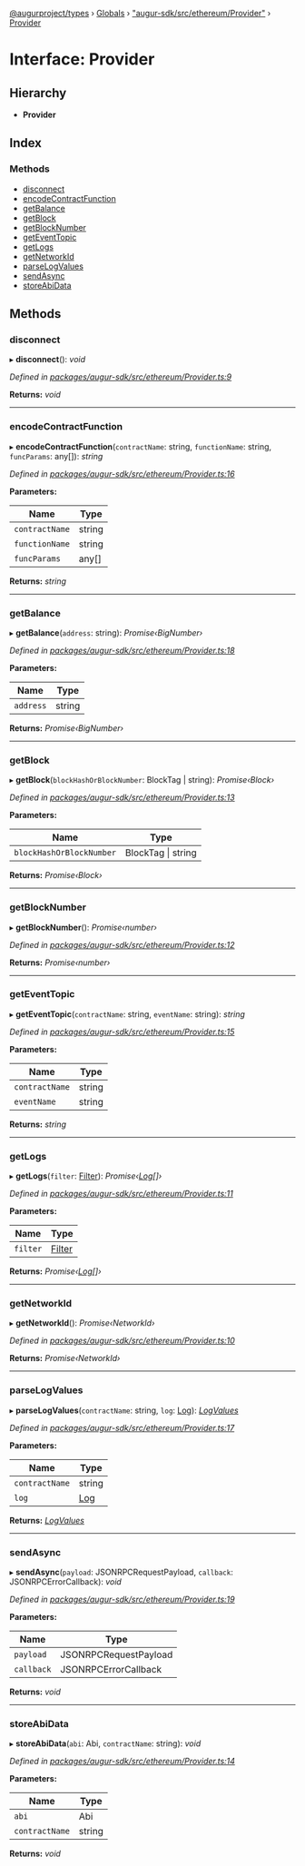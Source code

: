 [@augurproject/types](../README.md) › [Globals](../globals.md) › ["augur-sdk/src/ethereum/Provider"](../modules/_augur_sdk_src_ethereum_provider_.md) › [Provider](_augur_sdk_src_ethereum_provider_.provider.md)

# Interface: Provider

## Hierarchy

* **Provider**

## Index

### Methods

* [disconnect](_augur_sdk_src_ethereum_provider_.provider.md#disconnect)
* [encodeContractFunction](_augur_sdk_src_ethereum_provider_.provider.md#encodecontractfunction)
* [getBalance](_augur_sdk_src_ethereum_provider_.provider.md#getbalance)
* [getBlock](_augur_sdk_src_ethereum_provider_.provider.md#getblock)
* [getBlockNumber](_augur_sdk_src_ethereum_provider_.provider.md#getblocknumber)
* [getEventTopic](_augur_sdk_src_ethereum_provider_.provider.md#geteventtopic)
* [getLogs](_augur_sdk_src_ethereum_provider_.provider.md#getlogs)
* [getNetworkId](_augur_sdk_src_ethereum_provider_.provider.md#getnetworkid)
* [parseLogValues](_augur_sdk_src_ethereum_provider_.provider.md#parselogvalues)
* [sendAsync](_augur_sdk_src_ethereum_provider_.provider.md#sendasync)
* [storeAbiData](_augur_sdk_src_ethereum_provider_.provider.md#storeabidata)

## Methods

###  disconnect

▸ **disconnect**(): *void*

*Defined in [packages/augur-sdk/src/ethereum/Provider.ts:9](https://github.com/AugurProject/augur/blob/69c4be52bf/packages/augur-sdk/src/ethereum/Provider.ts#L9)*

**Returns:** *void*

___

###  encodeContractFunction

▸ **encodeContractFunction**(`contractName`: string, `functionName`: string, `funcParams`: any[]): *string*

*Defined in [packages/augur-sdk/src/ethereum/Provider.ts:16](https://github.com/AugurProject/augur/blob/69c4be52bf/packages/augur-sdk/src/ethereum/Provider.ts#L16)*

**Parameters:**

Name | Type |
------ | ------ |
`contractName` | string |
`functionName` | string |
`funcParams` | any[] |

**Returns:** *string*

___

###  getBalance

▸ **getBalance**(`address`: string): *Promise‹BigNumber›*

*Defined in [packages/augur-sdk/src/ethereum/Provider.ts:18](https://github.com/AugurProject/augur/blob/69c4be52bf/packages/augur-sdk/src/ethereum/Provider.ts#L18)*

**Parameters:**

Name | Type |
------ | ------ |
`address` | string |

**Returns:** *Promise‹BigNumber›*

___

###  getBlock

▸ **getBlock**(`blockHashOrBlockNumber`: BlockTag | string): *Promise‹Block›*

*Defined in [packages/augur-sdk/src/ethereum/Provider.ts:13](https://github.com/AugurProject/augur/blob/69c4be52bf/packages/augur-sdk/src/ethereum/Provider.ts#L13)*

**Parameters:**

Name | Type |
------ | ------ |
`blockHashOrBlockNumber` | BlockTag &#124; string |

**Returns:** *Promise‹Block›*

___

###  getBlockNumber

▸ **getBlockNumber**(): *Promise‹number›*

*Defined in [packages/augur-sdk/src/ethereum/Provider.ts:12](https://github.com/AugurProject/augur/blob/69c4be52bf/packages/augur-sdk/src/ethereum/Provider.ts#L12)*

**Returns:** *Promise‹number›*

___

###  getEventTopic

▸ **getEventTopic**(`contractName`: string, `eventName`: string): *string*

*Defined in [packages/augur-sdk/src/ethereum/Provider.ts:15](https://github.com/AugurProject/augur/blob/69c4be52bf/packages/augur-sdk/src/ethereum/Provider.ts#L15)*

**Parameters:**

Name | Type |
------ | ------ |
`contractName` | string |
`eventName` | string |

**Returns:** *string*

___

###  getLogs

▸ **getLogs**(`filter`: [Filter](_augur_types_types_logs_.filter.md)): *Promise‹[Log](_augur_types_types_logs_.log.md)[]›*

*Defined in [packages/augur-sdk/src/ethereum/Provider.ts:11](https://github.com/AugurProject/augur/blob/69c4be52bf/packages/augur-sdk/src/ethereum/Provider.ts#L11)*

**Parameters:**

Name | Type |
------ | ------ |
`filter` | [Filter](_augur_types_types_logs_.filter.md) |

**Returns:** *Promise‹[Log](_augur_types_types_logs_.log.md)[]›*

___

###  getNetworkId

▸ **getNetworkId**(): *Promise‹NetworkId›*

*Defined in [packages/augur-sdk/src/ethereum/Provider.ts:10](https://github.com/AugurProject/augur/blob/69c4be52bf/packages/augur-sdk/src/ethereum/Provider.ts#L10)*

**Returns:** *Promise‹NetworkId›*

___

###  parseLogValues

▸ **parseLogValues**(`contractName`: string, `log`: [Log](_augur_types_types_logs_.log.md)): *[LogValues](_augur_types_types_logs_.logvalues.md)*

*Defined in [packages/augur-sdk/src/ethereum/Provider.ts:17](https://github.com/AugurProject/augur/blob/69c4be52bf/packages/augur-sdk/src/ethereum/Provider.ts#L17)*

**Parameters:**

Name | Type |
------ | ------ |
`contractName` | string |
`log` | [Log](_augur_types_types_logs_.log.md) |

**Returns:** *[LogValues](_augur_types_types_logs_.logvalues.md)*

___

###  sendAsync

▸ **sendAsync**(`payload`: JSONRPCRequestPayload, `callback`: JSONRPCErrorCallback): *void*

*Defined in [packages/augur-sdk/src/ethereum/Provider.ts:19](https://github.com/AugurProject/augur/blob/69c4be52bf/packages/augur-sdk/src/ethereum/Provider.ts#L19)*

**Parameters:**

Name | Type |
------ | ------ |
`payload` | JSONRPCRequestPayload |
`callback` | JSONRPCErrorCallback |

**Returns:** *void*

___

###  storeAbiData

▸ **storeAbiData**(`abi`: Abi, `contractName`: string): *void*

*Defined in [packages/augur-sdk/src/ethereum/Provider.ts:14](https://github.com/AugurProject/augur/blob/69c4be52bf/packages/augur-sdk/src/ethereum/Provider.ts#L14)*

**Parameters:**

Name | Type |
------ | ------ |
`abi` | Abi |
`contractName` | string |

**Returns:** *void*
